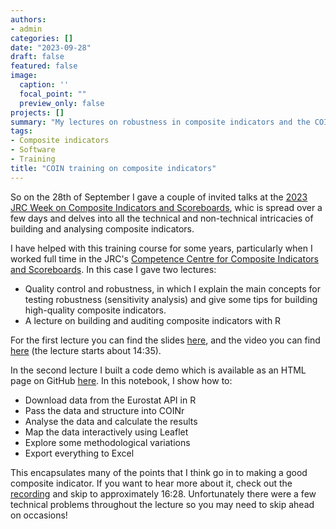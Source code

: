 ```yaml
---
authors:
- admin
categories: []
date: "2023-09-28"
draft: false
featured: false
image:
  caption: ''
  focal_point: ""
  preview_only: false
projects: []
summary: "My lectures on robustness in composite indicators and the COINr package."
tags:
- Composite indicators
- Software
- Training
title: "COIN training on composite indicators"
---
```


So on the 28th of September I gave a couple of invited talks at the [2023 JRC Week on Composite Indicators and Scoreboards](https://knowledge4policy.ec.europa.eu/composite-indicators/2023-jrc-week-composite-indicators-scoreboards_en), whic is spread over a few days and delves into all the technical and non-technical intricacies of building and analysing composite indicators.

I have helped with this training course for some years, particularly when I worked full time in the JRC's [Competence Centre for Composite Indicators and Scoreboards](https://knowledge4policy.ec.europa.eu/composite-indicators_en). In this case I gave two lectures:

- Quality control and robustness, in which I explain the main concepts for testing robustness (sensitivity analysis) and give some tips for building high-quality composite indicators.
- A lecture on building and auditing composite indicators with R

For the first lecture you can find the slides [here](https://knowledge4policy.ec.europa.eu/file/coin-week-2023-step-8-quality-control-robustness_en), and the video you can find [here](https://webcast.ec.europa.eu/2023-jrc-week-on-composite-indicators-and-scoreboards-2023-09-28) (the lecture starts about 14:35).

In the second lecture I built a code demo which is available as an HTML page on GitHub [here](https://bluefoxr.github.io/COINr-Demo-2023/COINr_demo.html). In this notebook, I show how to:

- Download data from the Eurostat API in R
- Pass the data and structure into COINr
- Analyse the data and calculate the results
- Map the data interactively using Leaflet
- Explore some methodological variations
- Export everything to Excel

This encapsulates many of the points that I think go in to making a good composite indicator. If you want to hear more about it, check out the [recording](https://webcast.ec.europa.eu/2023-jrc-week-on-composite-indicators-and-scoreboards-2023-09-28) and skip to approximately 16:28. Unfortunately there were a few technical problems throughout the lecture so you may need to skip ahead on occasions!
